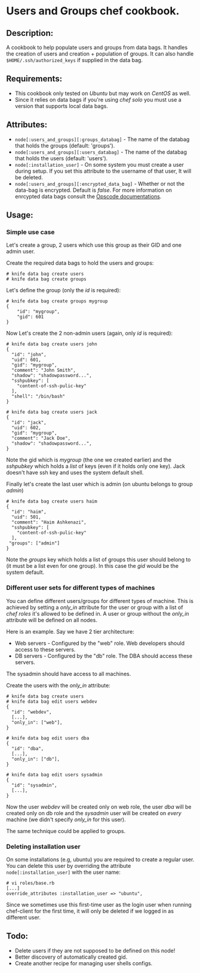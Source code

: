 # Users and Groups chef cookbook.

## Description:

A cookbook to help populate users and groups from data bags. It
handles the creation of users and creation + population of groups. It
can also handle `$HOME/.ssh/authorized_keys` if supplied in the data
bag.

## Requirements:

* This cookbook only tested on *Ubuntu* but may work on *CentOS* as well.
* Since it relies on data bags if you're using *chef solo* you must
  use a version that supports local data bags.

## Attributes:

* `node[:users_and_groups][:groups_databag]` - The name of the databag
    that holds the groups (default: 'groups').
* `node[:users_and_groups][:users_databag]` - The name of the databag
    that holds the users (default: 'users').
* `node[:installation_user]` - On some system you must create a user
    during setup. If you set this attribute to the username of that
    user, It will be deleted.
* `node[:users_and_groups][:encrypted_data_bag]` - Whether or not the
    data-bag is encrypted. Default is *false*. For more information on
    enrcypted data bags consult the [Opscode documentations][owiki].

## Usage:

### Simple use case

Let's create a group, 2 users which use this group as their GID and one admin
user.

Create the required data bags to hold the users and groups:

    # knife data bag create users
    # knife data bag create groups

Let's define the group (only the *id* is required):

    # knife data bag create groups mygroup
    {
        "id": "mygroup",
        "gid": 601
    }

Now Let's create the 2 non-admin users (again, only *id* is required):

    # knife data bag create users john
    {
      "id": "john",
      "uid": 601,
      "gid": "mygroup",
      "comment": "John Smith",
      "shadow": "shadowpassword...",
      "sshpubkey": [
        "content-of-ssh-pulic-key"
      ],
      "shell": "/bin/bash"
    }

    # knife data bag create users jack
    {
      "id": "jack",
      "uid": 602,
      "gid": "mygroup",
      "comment": "Jack Doe",
      "shadow": "shadowpassword...",
    }

   Note the gid which is _mygroup_ (the one we created earlier) and the
   _sshpubkey_ which holds a *list* of keys (even if it holds only one key).
   Jack doesn't have ssh key and uses the system default shell.

Finally let's create the last user which is admin (on ubuntu belongs
to group *admin*)
    
    # knife data bag create users haim
    {
      "id": "haim",
      "uid": 501,
      "comment": "Haim Ashkenazi",
      "sshpubkey": [
        "content-of-ssh-pulic-key"
      ],
     "groups": ["admin"]
    }

Note the *groups* key which holds a list of groups this user should
belong to (it must be a list even for one group). In this case the
*gid* would be the system default.

### Different user sets for different types of machines

You can define different users/groups for different types of
machine. This is achieved by setting a *only_in* attribute for the
user or group with a list of *chef roles* it's allowed to be defined
in. A user or group without the *only_in* attribute will be defined on
all nodes.

Here is an example. Say we have 2 tier architecture:

* Web servers - Configured by the "web" role. Web developers should
  access to these servers.
* DB servers - Configured by the "db" role. The DBA should access
  these servers.

The sysadmin should have access to all machines.

Create the users with the *only_in* attribute:

    # knife data bag create users
    # knife data bag edit users webdev
    {
      "id": "webdev",
      [...],
      "only_in": ["web"],
    }

    # knife data bag edit users dba
    {
      "id": "dba",
      [...],
      "only_in": ["db"],
    }

    # knife data bag edit users sysadmin
    {
      "id": "sysadmin",
      [...],
    }

Now the user *webdev* will be created only on web role, the user *dba* will be
created only on db role and the *sysadmin* user will be created on *every*
machine (we didn't specify *only_in* for this user).

The same technique could be applied to groups.

### Deleting installation user

On some installations (e.g, ubuntu) you are required to create a regular
user. You can delete this user by overriding the attribute
`node[:installation_user]` with the user name:

    # vi roles/base.rb
    [...]
    override_attributes :installation_user => "ubuntu",

Since we sometimes use this first-time user as the login user when running
chef-client for the first time, it will only be deleted if we logged in
as different user.

## Todo:

* Delete users if they are not supposed to be defined on this node!
* Better discovery of automatically created gid.
* Create another recipe for managing user shells configs.

[owiki]: http://docs.opscode.com/essentials_data_bags_encrypt.html
